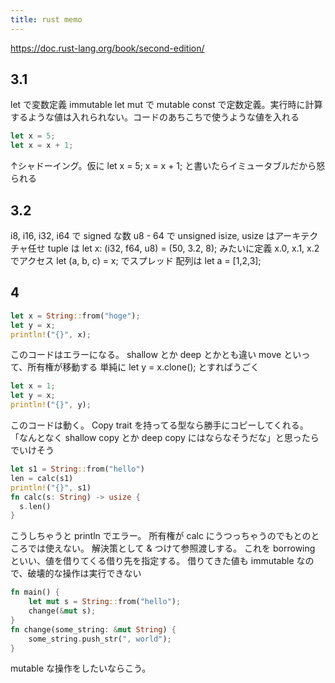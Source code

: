 ```yaml
---
title: rust memo
---
```


https://doc.rust-lang.org/book/second-edition/

## 3.1

let で変数定義 immutable
let mut で mutable
const で定数定義。実行時に計算するような値は入れられない。コードのあちこちで使うような値を入れる

```rust
let x = 5;
let x = x + 1;
```

↑シャドーイング。仮に let x = 5; x = x + 1; と書いたらイミュータブルだから怒られる

## 3.2

i8, i16, i32, i64 で signed な数
u8 - 64 で unsigned
isize, usize はアーキテクチャ任せ
tuple は let x: (i32, f64, u8) = (50, 3.2, 8); みたいに定義
x.0, x.1, x.2 でアクセス
let (a, b, c) = x; でスプレッド
配列は let a = [1,2,3];

## 4

```rust
let x = String::from("hoge");
let y = x;
println!("{}", x);
```

このコードはエラーになる。
shallow とか deep とかとも違い move といって、所有権が移動する
単純に let y = x.clone(); とすればうごく

```rust
let x = 1;
let y = x;
println!("{}", y);
```

このコードは動く。
Copy trait を持ってる型なら勝手にコピーしてくれる。
「なんとなく shallow copy とか deep copy にはならなそうだな」と思ったらでいけそう

```rust
let s1 = String::from("hello")
len = calc(s1)
println!("{}", s1)
fn calc(s: String) -> usize {
  s.len()
}
```

こうしちゃうと println でエラー。
所有権が calc にうつっちゃうのでもとのところでは使えない。
解決策として & つけて参照渡しする。
これを borrowing といい、値を借りてくる借り先を指定する。
借りてきた値も immutable なので、破壊的な操作は実行できない

```rust
fn main() {
    let mut s = String::from("hello");
    change(&mut s);
}
fn change(some_string: &mut String) {
    some_string.push_str(", world");
}
```

mutable な操作をしたいならこう。


